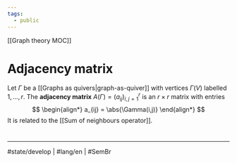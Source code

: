```yaml
---
tags:
  - public
---
```

[[Graph theory MOC]]
# Adjacency matrix

Let $\Gamma$ be a [[Graphs as quivers|graph-as-quiver]] with vertices $\Gamma(V)$ labelled $1,\dots,r$.
The **adjacency matrix** $A(\Gamma) = (a_{ij})_{i,j=1}^r$ is an $r \times r$ matrix with entries
$$
\begin{align*}
a_{ij} = \abs{\Gamma(i,j)}
\end{align*}
$$
It is related to the [[Sum of neighbours operator]].
#
---
#state/develop | #lang/en | #SemBr
